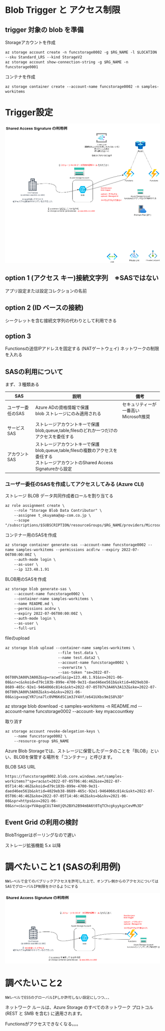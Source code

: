 # Blob Trigger と アクセス制限

## trigger 対象の blob を準備

Storageアカウントを作成
```
az storage account create -n funcstorage0002 -g $RG_NAME -l $LOCATION --sku Standard_LRS --kind StorageV2
az storage account show-connection-string -g $RG_NAME -n funcstorage0001
```

コンテナを作成
```
az storage container create --account-name funcstorage0002 -n samples-workitems
```
# Trigger設定

![image](./img/blob-trigger-access.png)


## option 1 (アクセス キー)接続文字列　※SASではない

アプリ設定または設定コレクションの名前

## option 2 (ID ベースの接続)
シークレットを含む接続文字列の代わりとして利用できる



## option 3

Functionsの送信IPアドレスを固定する (NATゲートウェイ)
ネットワークの制限を入れる

## SASの利用について
まず、３種類ある

| SAS | 説明 | 備考 |
| --- | --- | --- |
| ユーザー委任のSAS | Azure ADの資格情報で保護<br>blob ストレージにのみ適用される | セキュリティーが一番高い<br>Microsoft推奨 |
| サービスSAS |ストレージアカウントキーで保護<br>blob,queue,table,filesのどれか一つだけのアクセスを委任する||
| アカウントSAS | ストレージアカウントキーで保護<br>blob,queue,table,filesの複数のアクセスを委任する<br>ストレージアカウントのShared Access Signatureから設定 | |


### ユーザー委任のSASを作成してアクセスしてみる (Azure CLI)

ストレージ BLOB データ共同作成者ロールを割り当てる
```
az role assignment create \
    --role "Storage Blob Data Contributor" \
    --assignee t_okuyama@ap-com.co.jp \
    --scope "/subscriptions/$SUBSCRIPTION/resourceGroups/$RG_NAME/providers/Microsoft.Storage/storageAccounts/funcstorage0002"
```

コンテナー用のSASを作成
```
az storage container generate-sas --account-name funcstorage0002 --name samples-workitems --permissions acdlrw --expiry 2022-07-06T00:00:00Z \
    --auth-mode login \
    --as-user \
    --ip 123.48.1.91
```

BLOB用のSASを作成
```
az storage blob generate-sas \
    --account-name funcstorage0002 \
    --container-name samples-workitems \
    --name README.md \
    --permissions acdrw \
    --expiry 2022-07-06T00:00:00Z \
    --auth-mode login \
    --as-user \
    --full-uri
```

fileのupload
```
az storage blob upload --container-name samples-workitems \
                        --file test.data \
                        --name test.data2 \
                        --account-name funcstorage0002 \
                        --overwrite \
                        --sas-token "se=2022-07-06T00%3A00%3A00Z&sp=racwdl&sip=123.48.1.91&sv=2021-06-08&sr=c&skoid=d79c183b-899e-4700-9e31-daed46ee561b&sktid=4029eb38-8689-465c-92e1-9464066c814c&skt=2022-07-05T07%3A46%3A13Z&ske=2022-07-06T00%3A00%3A00Z&sks=b&skv=2021-06-08&sig=xoqCYR7ina7lc0VM6KdSCim3JY4Xf/e641UXbs9m1S8%3D"

```

az storage blob download -c samples-workitems -n README.md --account-name funcstorage0002 --account-
        key myaccountkey


取り消す
```
az storage account revoke-delegation-keys \
    --name funcstorage0002 \
    --resource-group $RG_NAME
```

Azure Blob Storageでは、ストレージに保管したデータのことを「BLOB」といい、BLOBを保管する場所を「コンテナー」と呼びます。

BLOB SAS URL
```
https://funcstorage0002.blob.core.windows.net/samples-workitems?"sp=rac&st=2022-07-05T06:46:46Z&se=2022-07-05T14:46:46Z&skoid=d79c183b-899e-4700-9e31-daed46ee561b&sktid=4029eb38-8689-465c-92e1-9464066c814c&skt=2022-07-05T06:46:46Z&ske=2022-07-05T14:46:46Z&sks=b&skv=2021-06-08&spr=https&sv=2021-06-08&sr=c&sig=YVAqugCUiT4mXjQ%2BX%2B94m8A6t0TqTChcgkyykgzCevM%3D"
```
## Event Grid の利用の検討
BlobTriggerはポーリングなので遅い

ストレージ拡張機能 5.x 以降





# 調べたいこと1 (SASの利用例)
```
NWレベルで全てのパブリックアクセスを許可した上で、オンプレ側からのアクセスについてはSASでグローバルIP制限をかけるようにする
```

![image](./img/use-sas-sample.png)

# 調べたいこと2
```
NWレベルでESSのグローバルIPしか許可しない設定にしつつ、、、
```
ネットワーク ルールは、Azure Storage のすべてのネットワーク プロトコル (REST と SMB を含む) に適用されます。

Functionsがアクセスできなくなる。。。



